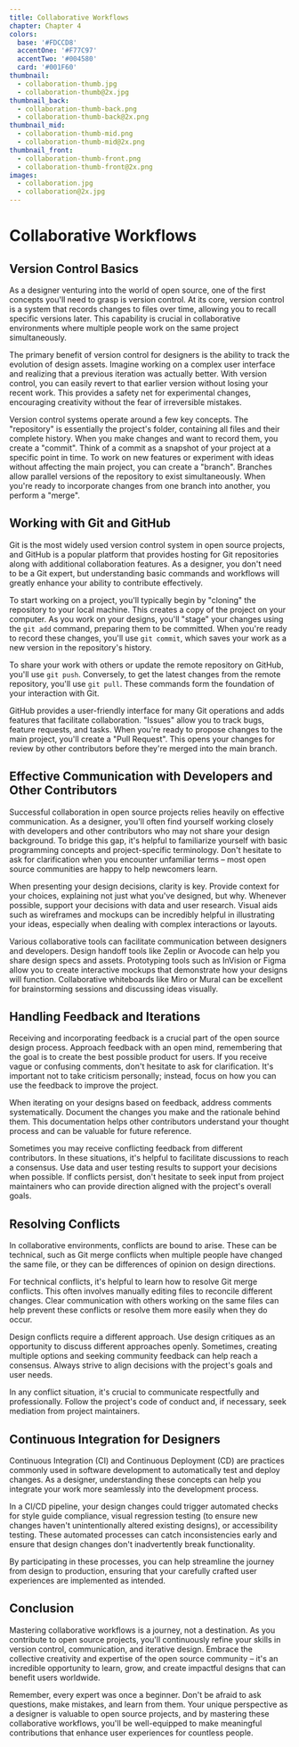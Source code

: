 ```yaml
---
title: Collaborative Workflows
chapter: Chapter 4
colors:
  base: '#FDCCD8'
  accentOne: '#F77C97'
  accentTwo: '#004580'
  card: '#001F60'
thumbnail:
  - collaboration-thumb.jpg
  - collaboration-thumb@2x.jpg
thumbnail_back:
  - collaboration-thumb-back.png
  - collaboration-thumb-back@2x.png
thumbnail_mid:
  - collaboration-thumb-mid.png
  - collaboration-thumb-mid@2x.png
thumbnail_front:
  - collaboration-thumb-front.png
  - collaboration-thumb-front@2x.png
images:
  - collaboration.jpg
  - collaboration@2x.jpg
---
```


# Collaborative Workflows

## Version Control Basics

As a designer venturing into the world of open source, one of the first concepts you'll need to grasp is version control. At its core, version control is a system that records changes to files over time, allowing you to recall specific versions later. This capability is crucial in collaborative environments where multiple people work on the same project simultaneously.

The primary benefit of version control for designers is the ability to track the evolution of design assets. Imagine working on a complex user interface and realizing that a previous iteration was actually better. With version control, you can easily revert to that earlier version without losing your recent work. This provides a safety net for experimental changes, encouraging creativity without the fear of irreversible mistakes.

Version control systems operate around a few key concepts. The "repository" is essentially the project's folder, containing all files and their complete history. When you make changes and want to record them, you create a "commit". Think of a commit as a snapshot of your project at a specific point in time. To work on new features or experiment with ideas without affecting the main project, you can create a "branch". Branches allow parallel versions of the repository to exist simultaneously. When you're ready to incorporate changes from one branch into another, you perform a "merge".

## Working with Git and GitHub

Git is the most widely used version control system in open source projects, and GitHub is a popular platform that provides hosting for Git repositories along with additional collaboration features. As a designer, you don't need to be a Git expert, but understanding basic commands and workflows will greatly enhance your ability to contribute effectively.

To start working on a project, you'll typically begin by "cloning" the repository to your local machine. This creates a copy of the project on your computer. As you work on your designs, you'll "stage" your changes using the `git add` command, preparing them to be committed. When you're ready to record these changes, you'll use `git commit`, which saves your work as a new version in the repository's history.

To share your work with others or update the remote repository on GitHub, you'll use `git push`. Conversely, to get the latest changes from the remote repository, you'll use `git pull`. These commands form the foundation of your interaction with Git.

GitHub provides a user-friendly interface for many Git operations and adds features that facilitate collaboration. "Issues" allow you to track bugs, feature requests, and tasks. When you're ready to propose changes to the main project, you'll create a "Pull Request". This opens your changes for review by other contributors before they're merged into the main branch.

## Effective Communication with Developers and Other Contributors

Successful collaboration in open source projects relies heavily on effective communication. As a designer, you'll often find yourself working closely with developers and other contributors who may not share your design background. To bridge this gap, it's helpful to familiarize yourself with basic programming concepts and project-specific terminology. Don't hesitate to ask for clarification when you encounter unfamiliar terms – most open source communities are happy to help newcomers learn.

When presenting your design decisions, clarity is key. Provide context for your choices, explaining not just what you've designed, but why. Whenever possible, support your decisions with data and user research. Visual aids such as wireframes and mockups can be incredibly helpful in illustrating your ideas, especially when dealing with complex interactions or layouts.

Various collaborative tools can facilitate communication between designers and developers. Design handoff tools like Zeplin or Avocode can help you share design specs and assets. Prototyping tools such as InVision or Figma allow you to create interactive mockups that demonstrate how your designs will function. Collaborative whiteboards like Miro or Mural can be excellent for brainstorming sessions and discussing ideas visually.

## Handling Feedback and Iterations

Receiving and incorporating feedback is a crucial part of the open source design process. Approach feedback with an open mind, remembering that the goal is to create the best possible product for users. If you receive vague or confusing comments, don't hesitate to ask for clarification. It's important not to take criticism personally; instead, focus on how you can use the feedback to improve the project.

When iterating on your designs based on feedback, address comments systematically. Document the changes you make and the rationale behind them. This documentation helps other contributors understand your thought process and can be valuable for future reference.

Sometimes you may receive conflicting feedback from different contributors. In these situations, it's helpful to facilitate discussions to reach a consensus. Use data and user testing results to support your decisions when possible. If conflicts persist, don't hesitate to seek input from project maintainers who can provide direction aligned with the project's overall goals.

## Resolving Conflicts

In collaborative environments, conflicts are bound to arise. These can be technical, such as Git merge conflicts when multiple people have changed the same file, or they can be differences of opinion on design directions.

For technical conflicts, it's helpful to learn how to resolve Git merge conflicts. This often involves manually editing files to reconcile different changes. Clear communication with others working on the same files can help prevent these conflicts or resolve them more easily when they do occur.

Design conflicts require a different approach. Use design critiques as an opportunity to discuss different approaches openly. Sometimes, creating multiple options and seeking community feedback can help reach a consensus. Always strive to align decisions with the project's goals and user needs.

In any conflict situation, it's crucial to communicate respectfully and professionally. Follow the project's code of conduct and, if necessary, seek mediation from project maintainers.

## Continuous Integration for Designers

Continuous Integration (CI) and Continuous Deployment (CD) are practices commonly used in software development to automatically test and deploy changes. As a designer, understanding these concepts can help you integrate your work more seamlessly into the development process.

In a CI/CD pipeline, your design changes could trigger automated checks for style guide compliance, visual regression testing (to ensure new changes haven't unintentionally altered existing designs), or accessibility testing. These automated processes can catch inconsistencies early and ensure that design changes don't inadvertently break functionality.

By participating in these processes, you can help streamline the journey from design to production, ensuring that your carefully crafted user experiences are implemented as intended.

## Conclusion

Mastering collaborative workflows is a journey, not a destination. As you contribute to open source projects, you'll continuously refine your skills in version control, communication, and iterative design. Embrace the collective creativity and expertise of the open source community – it's an incredible opportunity to learn, grow, and create impactful designs that can benefit users worldwide.

Remember, every expert was once a beginner. Don't be afraid to ask questions, make mistakes, and learn from them. Your unique perspective as a designer is valuable to open source projects, and by mastering these collaborative workflows, you'll be well-equipped to make meaningful contributions that enhance user experiences for countless people.
